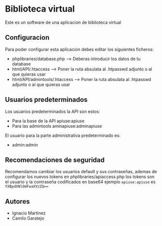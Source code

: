 # Biblioteca virtual
Este es un software de una aplicacion de biblioteca virtual


## Configuracion
Para poder configurar esta aplicacion debes editar los siguientes ficheros:

- phplibraries/database.php --> Deberas introducir los datos de tu database
- html/API/.htaccess --> Poner la ruta absulata al .htpasswd adjunto o al que quieras usar
- html/API/admintools/.htaccess --> Poner la ruta absulata al .htpasswd adjunto o al que quieras usar

## Usuarios predeterminados
Los usuarios predeterminados la API son estos:

- Para la base de la API apiuse:apiuse
- Para las admintools aminapiuse:adminapiuse

El usuario para la parte administrativa predeterminado es:

- admin:admin

## Recomendaciones de seguridad
Recomendamos cambiar los usuarios default y sus contraseñas, ademas de configurar los nuevos tokens en phplibraries/apiaccess.php los tokens son el usuario y la contraseña codificados en base64 ejemplo `apiuse:apiuse` es `YXBpdXNlOmFwaXVzZQ==`

## Autores
- Ignacio Martinez
- Camilo Garatejo
